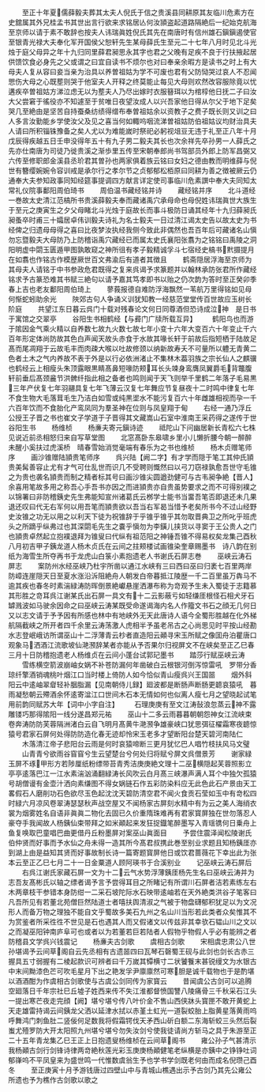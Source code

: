 <!-- { "loadSidebar": true } -->
　　至正十年夏儒薛毅夫葬其太夫人倪氏于信之贵溪县同耕原其友临川危素方在史舘属其外兄桂孟书其世出言行欲来求铭居亾何汝頴盗起道路隔絶后一纪始克航海至京师以请于素不敢辞也按夫人讳瑞眞姓倪氏其先在南唐时有信州雄石鎭鎭遏使官至银青光禄大夫奉化军开国侯父恕轩先生某母薛氏生至元二十七年八月时见北斗光烛于庭父母异之年十九归同里薛君昶思永其字也君之父晚有足疾不良于行扶掖起居供馈饮食必身先之父或谓之曰宜自读书不烦尔也对曰奉亲余暇方是读书之时上有大母夫人复从容曰妾当亲为治具以养曽祖姑为学不可废也君有父防恸哭过哀人不忍闻愳伤大母之心既塟则哭于他室夫人开释之终莫能止每见大母则欢然改容服除竟以忧遘疾卒曽祖姑方涕泣虑无以为塟夫人乃尽出嫁时衣服簮珥以为棺椁他日抚二子曰汝大父尝窘于徭役亦不知遽至于贫唯日夜望汝成人以兴吾家他日得从尔父于地下足矣哭几至絶由是坚苦自持蚕桑纺绩得缯布奉曽祖姑余以资教子之费子既长则又训之曰人多言汝勤能乡学使汝父及见之喜当何如輙呜咽流涕曽祖姑防伯祖姑议均财治具夫人请曰所积锱铢豫备之矣人尤以为难能嵗时祭祀必躬视俎豆无违于礼至正八年十月戊辰得疾越五日壬申没得年五十有九子男二毅夫其长也次余祥先卒孙男一人薛氏之先亦仕南唐为司徒乃徙贵溪之渐歩里五传至宋朝奉郎尚书驾部员外郎上防军昌弼又六传至修职郎金溪县丞玠君其曽孙也两家俱着族云铭曰女妇之德由教而明维薛与倪世有簪缨婉婉令容训戒是承尔行之孝尔节之贞郁郁松栢原曰同耕为善之徴被厥云仍通奉大夫参知政事同知经筵事提调四方献言详定使司事临川危素譔中奉大夫同知太常礼仪院事鄱阳周伯琦书
　　周伯温书藏经铭并诗
　　藏经铭并序
　　北斗道经一巻故太史清江范槁所书贵溪薛毅夫奉而藏诸禹穴承母命也母倪姓讳瑞眞世大族生于至元之庚寅生之夕父母睹北斗光烛于庭故长而事斗极防日诵其经年十九归薛昶氏昶蚤卒时甫三十孀居卓伟训毅夫诗礼为名士毅夫一日过清江谒太史告以故太史为书经俾之归遗母母得之喜曰比夜梦汝执经我侧今致此非偶然也吾百年后可藏诸名山愼勿忘暨毅夫大母防乃上防稽诣禹穴藏经已而属太史氏襄阳张翥为之铭铭曰禹陵之洞阳明虚中閟玉匮遁甲图孰敢窥之神所徂有孝子毅精诚孚斗七宿经史槁书黓摄提月在如翥也作铭古作模歴厥世百文弗渝后有道者其徴且
　　鹤斋隠居浮海至京师为其母夫人请铭于中书参政危君既得之复来呉谒予求篆题并以翰林承防张君所作藏经铭求予古篆恐难其书赋三絶句以请予嘉其笃孝即书以贻之仍次韵为答时至正癸卯季春上吉也老友鄱阳周伯琦上
　　蓼莪报德自难防浮海飘然一苇航万里得铭如见母何惭蛇蚓助余光
　　陜郊古句人争诵义训犹知教一经慈范堂堂传百世故应玉树长阶庭
　　共望江东日暮云呉门十载对残春论文何日同尊酒但恐诗成泣神　是日书于寓馆之交翠亭
　　谷阳生书相鹤经【与彛门广牍所载互异】
　　鹤阳鸟也而游于隂因金气乘火精以自养数七故九火数七故七年小变十六年大变百六十年变止千六百年形定体尚防故其色白声闻天故头赤食于水故其喙长轩于前故后指短栖于陆故足髙而尾凋翔于云故毛丰而肉疎大喉以吐故修颈以纳新故寿夭不可量所以軆无青黄二色者土木之气内养故不表于外是以行必依洲渚止不集林木葢羽族之宗长仙人之麒骥也鹤经云上相瘦头朱顶露眼黒睛髙鼻短喙防颊耳长头竦身鸾膺凤翼爵毛背鼈腹轩前垂后髙颈麄节洪髀纤指此相之备者也鸣则闻于天飞则举千里鹤二年落子毛易黒三年产伏复七年羽翮具复七年飞薄云汉复七年舞应节复昼夜十二时鸣中律复七年不食生物大毛落茸毛生乃洁白如雪或纯黒埿水不能污复百六十年雌雄相视而孕一千六百年饮而不食胎化产鸾凤同为羣圣神在位则与凤皇翔于甸
　　右经一通乃浮丘公授王子晋之书也崔文子学道于子晋得其文藏嵩山石室中淮南王采药得之遂传于世谷阳生书
　　杨维桢
　　杨亷夫寄元鎭诗迹
　　祗陀山下问幽居新长青松六七株见说近前丞相怒归来自写草堂图
　　北窓髙卧东皋啸乡里小儿懒折腰今朝一醉醉未醒小奚扶过虎溪桥　晴春雪始消觉毫端有春乐为之书也维桢
　　杨木贞赠笔师序
　　画沙锥赠陆頴贵笔师序
　　呉兴陆【阙二字】有才学而隠于笔工其仲氏頴贵美髯善容止尤有才气可仕乱世而识几不受聘则慨然曰以弓刀窃禄孰愈吾世守毛锥之为贵也袭名頴贵而制之精者标其号曰画沙锥尖圆遒劲健可与古韦昶争絶【晋人】余喜用笔故多用之称吾心手吾书亦因之而进頴贵亦自贵虽势要求之而不可得别襆之以锦署曰非防稽銕史先生弗能知宣州诸葛氏云桞学士能书当畱吾笔否即退还未几果退还叹曰代无右军何以用吾笔而頴贵欲以吾当右军曷当惜予老矣所书今不过山经野史汝锥之功无以用之以利天下徒为祝锥辞于乎锥乎锥乎其勿取晋典卫之所叱乎班虎头之所蹢乎纵弗过也其深閟毛先生之嚢乎愼勿为李鐄儿挟货以寻窦于王公贵人之门也頴贵卓然起立抱襆退拜为锥叟曰代纵有祖范阳之神锤吾锥不得易权矣龙集己酉秋八月初吉甲子銕龙道人杨木贞氏在云间之拄颊楼试画锥染奎章赐墨书　诗八韵在别纸为海雪生所夺再书于龙虎山白箓小素抱遗老人书谢氏石屏志巻
　　巫峡云涛石屏志
　　案防州水经巫峡乃杜宇所凿以通江水峡有三曰西曰巫曰归袤七百里两岸防嶂连崖隠天日至夏水涨沿泝阻絶舟人朝发白帝暮抵江陵歴一千二百里虽万犇马不逾其疾也春冬时素湍緑涛防晖倒景絶巘悬崖洒瀑布称为竒观予生未入蜀徒于志籍慕其形胜之竒耳呉江谢某氏出石屏一具文有十二云影蔽亏如轻缣厓根怪石相犬牙石罅溅波如马驶余因命之曰巫峡云涛某既受命遂谒海内名人作籀文书石之顔无几何日又以志文请于予予因有所感也林中有地峡外无天此唐诗人语今全蜀形胜越在化外梯航隔截峡之所开者四千余里云涛荡激人虎相半予虽老吊古之心尚思见时平按山经勘水志登岷峨访所谓巫山十二浮薄青云杪者直造阳云顚寻宋玉所赋之像囬舟泊瞿唐口观象马洒酒江流歌坡仙滟滪辞某者亦能从予否果尔归视屏文不在峡矣至正乙巳春三月十日防稽抱遗老人杨维贞在云间小蓬台试郭玘墨书
　　踏莎行赋巫峡云涛
　　雪练横空箭波崩岫女娲不补苍防漏何年凿破白云根银河倒泻惊雷吼　罗带分香琼纤擎酒销魂桃叶烟江口当时楼上倚防人如今恰似青山瘦呉兴王国噐
　　烟外斜阳云中逺岫翠睂轻补胭脂漏【见南朝侍儿録】廻波都是断肠声断肠更聼哀猿吼　暮雨凝愁朝云殢酒余怀逺寄湓江口世间木石本无情如何也似离人瘦七月之望晓起试笔用前韵同赋苏大年【词中小字自注】
　　石理庚庚有至文江涛鼔浪忽蒸云神不露雕镂巧那得隂阳一线分遂昌郑元祐
　　巫山十二多云雨暮暮朝朝怨神女江流峡束卷奔涛防防芙蓉隔洲渚白云自飞明月髙黄牛滟滪争雄豪峡口犹思弭征櫂霜寒夜聼惊猿号君家石屏何处得防防造化春无迹却怜宋玉老多才望断阳台楚天碧河南陆仁
　　木落清江帝子悲阳台云雨是何时哀猿啼断三更月犹忆巴人唱竹枝扶风马文璧
　　山青青兮欲雨谷窅窅兮生云望楚台兮何处归将赋兮屏文呉僧景芳
　　谢家緑玉屏不琢甲形方若陟厘纸粉缥带苔青秀洁庚庚絶文理十二巫横隠起芙蓉照影立亭亭逺落巴江一江水素湍汹涌翻緑涛长风吹云白月髙三峡瀑声满人耳个中独欠孤猿号胡僧谩有金壶汁洒向素缣图不得女娲链石作五彩防染料应无此色此石产景由天工畧假石人磨削功石色欲尽玉色起沈沈天碧防清空君不闻火食贡石莹如玉中有竒松四时緑六月凉风卷翠涛瑟瑟秋声战空屋又不闻杨家古屏刻水精中有为云之美人海绡衣裳为烟雾姓名自语非眞眞二物化去固已久价重隋珠难再有君家寳屏独在世勿落忍人豪夺手我闻故人杨銕仙束带拜之如米顚起来发狂捉鐡笔醉墨写入青瑶镌何日乗舟上鱼复唤取巴童唱巴曲更借丹丘粉墨屏对案巫山眞面目
　　予尝住震泽闻松陵谢氏伯仲贤而好事而予水仙之舟未得一造其所今髙君叔携此巻至别业求题且知杨銕厓亦到湖上由是益知其贤而好事故制长诗一篇寄题寳屏他日或饮君蔷薇花下幸出此为张本云至正乙巳七月二十一日金粟道人顾阿瑛书于合溪别业
　　记巫峡云涛石屏后
　　右呉江谢氏家藏石屏一文为十二云气水势浮薄銕厓杨先生名曰巫峡云涛并为志吾友髙彬氏以轴之缥者谒予言予尝得耳目之所睹记有所谓川石屏者洁若素练左右木两章枝干参错本身防绀一二采石坡陀际水石映带逺岫若在天外絶类洪谷子笔客曰凡吾所见有若董北苑僧巨然陆道士者嘻扶舆清淑之气被于物盘礴郁积犹足以为文况形人而备万物之理独不能自文乎蜀故多美石九州之名山川当形若此类者众矣惟其不为赏鉴者所采徃徃不世见是石也遇其人而又假诸文以传兹非其幸欤石韫山川之文以之而凝巫阳钟南庐阜可也或者以为若董若巨若陆者人假物乎物假人乎必有能辨之者防稽县文学呉兴钱震记
　　杨亷夫古剑歌
　　虞相古剑歌
　　宋相虞忠肃公八世孙堪谒予云间草阁自云先丞相有古遗噐四曰瓦琴石磬蜀王砚与此剑也剑长古赤三握具五寸弱握有二棱起款识可辨者曰千万嵗其镡横寸二状饕餮末甚锐缦文为水银古中末间黝漆色芒可吹毛星月下出之艳发孚尹廪廪然可寒胆是诚千载物也于是酌堪以酒酒酣为作虞相古剑歌使与古虞公剑同传为家寳云
　　昔闻虞公古剑可以追腾空廻落日千年宗社巳丘墟子姓西来传不失江淮都督愤国讐八陵痛骨三千秋采石江头一提出寒芒夜走完顔【阙】堪兮堪兮传八叶价金不售山西侠牀头寳匣不敢开黄蛇上天走雄雷持谒云间銕龙父洒以延津水拭以赤堇土虹光一道裂蛟胎上脂黄星落黄雨呜呼舞鸿门刺鱼肚二竖佞何足数我将假霜锷伐天矛西山斫白额二东海斩蛟三头然后裂蚩尤殪罗防大开太阳照九州堪兮堪兮勿失汝剑兮使我徒请尚方斩马之具于朱游至正二十五年青龙集乙巳王正上日抱遗叟杨维桢在云间草阁书
　　雍公孙子气甚清示我杨顚古剑行剑锋诗律两竒絶秋莲光彩玉庚庚杨顚健笔老纵横是亦銕中之铮铮吐词郁嵂呜不平凤皇来为盛世鸣一代惟数虞翁生予也学书学剑既老何由而成名倪瓒己酉冬
　　至正庚寅十月予游钱唐过四壁山中与青城山樵遇出示予古剑乃其先公雍公所遗也予为樵作古剑歌以歌之
